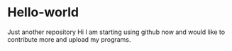 # Hello-world
Just another repository
Hi I am starting using github now and would like to contribute more and upload my programs.
